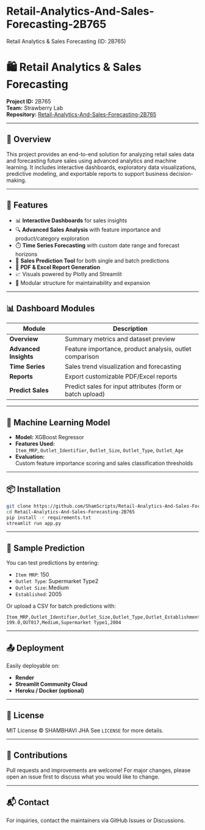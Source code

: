 # Retail-Analytics-And-Sales-Forecasting-2B765
 Retail Analytics & Sales Forecasting (ID: 2B765)

# 🛍️ Retail Analytics & Sales Forecasting

**Project ID:** 2B765  
**Team:** Strawberry Lab  
**Repository:** [Retail-Analytics-And-Sales-Forecasting-2B765](https://github.com/ShamScripts/Retail-Analytics-And-Sales-Forecasting-2B765)

---

## 📌 Overview

This project provides an end-to-end solution for analyzing retail sales data and forecasting future sales using advanced analytics and machine learning. It includes interactive dashboards, exploratory data visualizations, predictive modeling, and exportable reports to support business decision-making.

---

## 🔧 Features

- 📊 **Interactive Dashboards** for sales insights
- 🔍 **Advanced Sales Analysis** with feature importance and product/category exploration
- ⏱️ **Time Series Forecasting** with custom date range and forecast horizons
- 🔮 **Sales Prediction Tool** for both single and batch predictions
- 📄 **PDF & Excel Report Generation**
- 📈 Visuals powered by Plotly and Streamlit
- 📁 Modular structure for maintainability and expansion


---

## 📊 Dashboard Modules

| Module              | Description |
|---------------------|-------------|
| **Overview**        | Summary metrics and dataset preview |
| **Advanced Insights** | Feature importance, product analysis, outlet comparison |
| **Time Series**     | Sales trend visualization and forecasting |
| **Reports**         | Export customizable PDF/Excel reports |
| **Predict Sales**   | Predict sales for input attributes (form or batch upload) |

---

## 🧠 Machine Learning Model

- **Model:** XGBoost Regressor
- **Features Used:**  
  `Item_MRP`, `Outlet_Identifier`, `Outlet_Size`, `Outlet_Type`, `Outlet_Age`
- **Evaluation:**  
  Custom feature importance scoring and sales classification thresholds

---

## 📦 Installation

```bash
git clone https://github.com/ShamScripts/Retail-Analytics-And-Sales-Forecasting-2B765.git
cd Retail-Analytics-And-Sales-Forecasting-2B765
pip install -r requirements.txt
streamlit run app.py
```

---

## 🧪 Sample Prediction

You can test predictions by entering:
- `Item MRP`: 150
- `Outlet Type`: Supermarket Type2
- `Outlet Size`: Medium
- `Established`: 2005

Or upload a CSV for batch predictions with:
```
Item_MRP,Outlet_Identifier,Outlet_Size,Outlet_Type,Outlet_Establishment_Year
199.0,OUT017,Medium,Supermarket Type1,2004
```

---

## 📤 Deployment

Easily deployable on:
- **Render**
- **Streamlit Community Cloud**
- **Heroku / Docker (optional)**

---

## 📃 License

MIT License © SHAMBHAVI JHA
See `LICENSE` for more details.

---

## 🤝 Contributions

Pull requests and improvements are welcome! For major changes, please open an issue first to discuss what you would like to change.

---

## 📬 Contact

For inquiries, contact the maintainers via GitHub Issues or Discussions.
